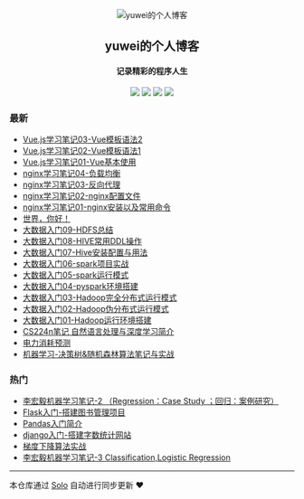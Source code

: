 <p align="center"><img alt="yuwei的个人博客" src="https://dik111-1258101294.cos.ap-guangzhou.myqcloud.com/favicon.ico"></p><h2 align="center">
yuwei的个人博客
</h2>

<h4 align="center">记录精彩的程序人生</h4>
<p align="center"><a title="yuwei的个人博客" target="_blank" href="https://github.com/dik111/solo-blog"><img src="https://img.shields.io/github/last-commit/dik111/solo-blog.svg?style=flat-square&color=FF9900"></a>
<a title="GitHub repo size in bytes" target="_blank" href="https://github.com/dik111/solo-blog"><img src="https://img.shields.io/github/repo-size/dik111/solo-blog.svg?style=flat-square"></a>
<a title="Solo Version" target="_blank" href="https://github.com/88250/solo/releases"><img src="https://img.shields.io/badge/solo-3.6.6-f1e05a.svg?style=flat-square&color=blueviolet"></a>
<a title="Hits" target="_blank" href="https://github.com/88250/hits"><img src="https://hits.b3log.org/dik111/solo-blog.svg"></a></p>

### 最新

* [Vue.js学习笔记03-Vue模板语法2](http://www.yuweizhan.cn/articles/2019/12/08/1575783437620.html)
* [Vue.js学习笔记02-Vue模板语法1](http://www.yuweizhan.cn/articles/2019/12/01/1575167218892.html)
* [Vue.js学习笔记01-Vue基本使用](http://www.yuweizhan.cn/articles/2019/11/30/1575128399514.html)
* [nginx学习笔记04-负载均衡](http://www.yuweizhan.cn/articles/2019/11/24/1574592333970.html)
* [nginx学习笔记03-反向代理](http://www.yuweizhan.cn/articles/2019/11/24/1574579868131.html)
* [nginx学习笔记02-nginx配置文件](http://www.yuweizhan.cn/articles/2019/11/24/1574571720335.html)
* [nginx学习笔记01-nginx安装以及常用命令](http://www.yuweizhan.cn/articles/2019/11/23/1574521042004.html)
* [世界，你好！](http://www.yuweizhan.cn/hello-solo)
* [大数据入门09-HDFS总结](http://www.yuweizhan.cn/articles/2019/01/15/1573384294325.html)
* [大数据入门08-HIVE常用DDL操作](http://www.yuweizhan.cn/articles/2019/01/05/1573384293260.html)
* [大数据入门07-Hive安装配置与用法](http://www.yuweizhan.cn/articles/2019/01/03/1573384297004.html)
* [大数据入门06-spark项目实战](http://www.yuweizhan.cn/articles/2018/12/26/1573384293959.html)
* [大数据入门05-spark运行模式](http://www.yuweizhan.cn/articles/2018/12/21/1573384292147.html)
* [大数据入门04-pyspark环境搭建](http://www.yuweizhan.cn/articles/2018/12/20/1573384296430.html)
* [大数据入门03-Hadoop完全分布式运行模式](http://www.yuweizhan.cn/articles/2018/12/19/1573384294719.html)
* [大数据入门02-Hadoop伪分布式运行模式](http://www.yuweizhan.cn/articles/2018/12/18/1573384292875.html)
* [大数据入门01-Hadoop运行环境搭建](http://www.yuweizhan.cn/articles/2018/12/09/1573384293676.html)
* [CS224n笔记 自然语言处理与深度学习简介](http://www.yuweizhan.cn/articles/2018/11/11/1573384296036.html)
* [电力消耗预测](http://www.yuweizhan.cn/articles/2018/10/31/1573384295032.html)
* [机器学习-决策树&随机森林算法笔记与实战](http://www.yuweizhan.cn/articles/2018/10/15/1573384292605.html)

### 热门

* [李宏毅机器学习笔记-2 （Regression：Case Study ；回归：案例研究）](http://www.yuweizhan.cn/articles/2018/06/27/1573384297509.html)
* [Flask入门-搭建图书管理项目](http://www.yuweizhan.cn/articles/2018/09/16/1573384290845.html)
* [Pandas入门简介](http://www.yuweizhan.cn/articles/2017/10/26/1573384289236.html)
* [django入门-搭建字数统计网站](http://www.yuweizhan.cn/articles/2018/09/02/1573384289968.html)
* [梯度下降算法实战](http://www.yuweizhan.cn/articles/2018/06/30/1573384291335.html)
* [李宏毅机器学习笔记-3 Classification,Logistic Regression](http://www.yuweizhan.cn/articles/2018/07/27/1573384296771.html)



---

本仓库通过 [Solo](https://github.com/88250/solo) 自动进行同步更新 ❤️ 